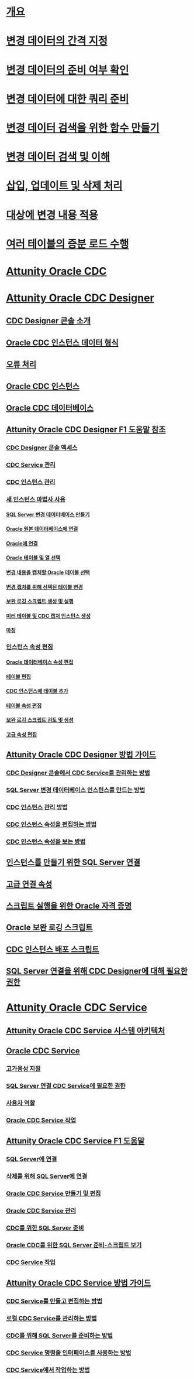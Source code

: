 # [개요](change-data-capture-ssis.md)  
# [변경 데이터의 간격 지정](specify-an-interval-of-change-data.md)  
# [변경 데이터의 준비 여부 확인](determine-whether-the-change-data-is-ready.md)  
# [변경 데이터에 대한 쿼리 준비](prepare-to-query-for-the-change-data.md)  
# [변경 데이터 검색을 위한 함수 만들기](create-the-function-to-retrieve-the-change-data.md)  
# [변경 데이터 검색 및 이해](retrieve-and-understand-the-change-data.md)  
# [삽입, 업데이트 및 삭제 처리](process-inserts-updates-and-deletes.md)  
# [대상에 변경 내용 적용](apply-the-changes-to-the-destination.md)  
# [여러 테이블의 증분 로드 수행](perform-an-incremental-load-of-multiple-tables.md)  
# [Attunity Oracle CDC](change-data-capture-for-oracle-by-attunity.md)  
# [Attunity Oracle CDC Designer](change-data-capture-designer-for-oracle-by-attunity.md)  
## [CDC Designer 콘솔 소개](the-cdc-designer-console-introduction.md)  
## [Oracle CDC 인스턴스 데이터 형식](oracle-cdc-instance-data-types.md)  
## [오류 처리](error-handling.md)  
## [Oracle CDC 인스턴스](the-oracle-cdc-instance.md)  
## [Oracle CDC 데이터베이스](the-oracle-cdc-databases.md)  
## [Attunity Oracle CDC Designer F1 도움말 참조](change-data-capture-designer-for-oracle-by-attunity-f1-help-reference.md)  
### [CDC Designer 콘솔 액세스](access-the-cdc-designer-console.md)  
### [CDC Service 관리](manage-a-cdc-service.md)  
### [CDC 인스턴스 관리](manage-a-cdc-instance.md)  
### [새 인스턴스 마법사 사용](use-the-new-instance-wizard.md)  
#### [SQL Server 변경 데이터베이스 만들기](create-the-sql-server-change-database.md)  
#### [Oracle 원본 데이터베이스에 연결](connect-to-an-oracle-source-database.md)  
#### [Oracle에 연결](connect-to-oracle.md)  
#### [Oracle 테이블 및 열 선택](select-oracle-tables-and-columns.md)  
#### [변경 내용을 캡처할 Oracle 테이블 선택](select-oracle-tables-for-capturing-changes.md)  
#### [변경 캡처를 위해 선택된 테이블 변경](make-changes-to-the-tables-selected-for-capturing-changes.md)  
#### [보완 로깅 스크립트 생성 및 실행](generate-and-run-the-supplemental-logging-script.md)  
#### [미러 테이블 및 CDC 캡처 인스턴스 생성](generate-mirror-tables-and-cdc-capture-instances.md)  
#### [마침](finish.md)  
### [인스턴스 속성 편집](edit-instance-properties.md)  
#### [Oracle 데이터베이스 속성 편집](edit-the-oracle-database-properties.md)  
#### [테이블 편집](edit-tables.md)  
#### [CDC 인스턴스에 테이블 추가](add-tables-to-a-cdc-instance.md)  
#### [테이블 속성 편집](edit-the-table-properties.md)  
#### [보완 로깅 스크립트 검토 및 생성](review-and-generate-supplemental-logging-scripts.md)  
#### [고급 속성 편집](edit-the-advanced-properties.md)  
## [Attunity Oracle CDC Designer 방법 가이드](change-data-capture-designer-for-oracle-by-attunity-how-to-guide.md)  
### [CDC Designer 콘솔에서 CDC Service를 관리하는 방법](how-to-manage-a-cdc-service-from-the-cdc-designer-console.md)  
### [SQL Server 변경 데이터베이스 인스턴스를 만드는 방법](how-to-create-the-sql-server-change-database-instance.md)  
### [CDC 인스턴스 관리 방법](how-to-manage-a-cdc-instance.md)  
### [CDC 인스턴스 속성을 편집하는 방법](how-to-edit-the-cdc-instance-properties.md)  
### [CDC 인스턴스 속성을 보는 방법](how-to-view-the-cdc-instance-properties.md)  
## [인스턴스를 만들기 위한 SQL Server 연결](sql-server-connection-for-instance-creation.md)  
## [고급 연결 속성](advanced-connection-properties.md)  
## [스크립트 실행을 위한 Oracle 자격 증명](oracle-credentials-for-running-script.md)  
## [Oracle 보완 로깅 스크립트](oracle-supplemental-logging-script.md)  
## [CDC 인스턴스 배포 스크립트](cdc-instance-deployment-script.md)  
## [SQL Server 연결을 위해 CDC Designer에 대해 필요한 권한](sql-server-connection-required-permissions-for-the-cdc-designer.md)  
# [Attunity Oracle CDC Service](change-data-capture-service-for-oracle-by-attunity.md)  
## [Attunity Oracle CDC Service 시스템 아키텍처](change-data-capture-service-for-oracle-by-attunity-system-architecture.md)  
## [Oracle CDC Service](the-oracle-cdc-service.md)  
### [고가용성 지원](high-availability-support.md)  
### [SQL Server 연결 CDC Service에 필요한 권한](sql-server-connection-required-permissions-for-the-cdc-service.md)  
### [사용자 역할](user-roles.md)  
### [Oracle CDC Service 작업](working-with-the-oracle-cdc-service.md)  
## [Attunity Oracle CDC Service F1 도움말](change-data-capture-service-for-oracle-by-attunity-f1-help.md)  
### [SQL Server에 연결](connection-to-sql-server.md)  
### [삭제를 위해 SQL Server에 연결](connection-to-sql-server-for-delete.md)  
### [Oracle CDC Service 만들기 및 편집](create-and-edit-an-oracle-cdc-service.md)  
### [Oracle CDC Service 관리](manage-an-oracle-cdc-service.md)  
### [CDC를 위한 SQL Server 준비](prepare-sql-server-for-cdc.md)  
### [Oracle CDC를 위한 SQL Server 준비-스크립트 보기](prepare-sql-server-for-oracle-cdc-view-script.md)  
### [CDC Service 작업](work-with-cdc-services.md)  
## [Attunity Oracle CDC Service 방법 가이드](change-data-capture-service-for-oracle-by-attunity-how-to-guide.md)  
### [CDC Service를 만들고 편집하는 방법](how-to-create-and-edit-a-cdc-service.md)  
### [로컬 CDC Service를 관리하는 방법](how-to-manage-a-local-cdc-service.md)  
### [CDC를 위해 SQL Server를 준비하는 방법](how-to-prepare-sql-server-for-cdc.md)  
### [CDC Service 명령줄 인터페이스를 사용하는 방법](how-to-use-the-cdc-service-command-line-interface.md)  
### [CDC Service에서 작업하는 방법](how-to-work-with-cdc-services.md)  
